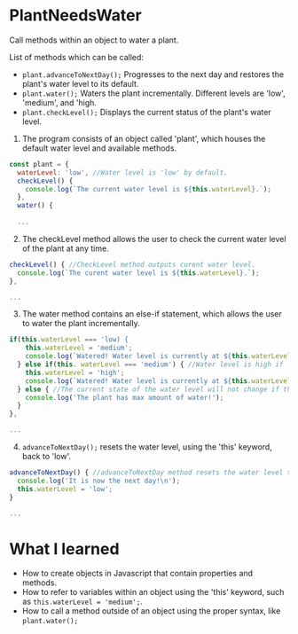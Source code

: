 # PlantNeedsWater
Call methods within an object to water a plant.

List of methods which can be called:
+ `plant.advanceToNextDay();` Progresses to the next day and restores the plant's water level to its default.
+ `plant.water();` Waters the plant incrementally. Different levels are 'low', 'medium', and 'high.
+ `plant.checkLevel();` Displays the current status of the plant's water level.

1. The program consists of an object called 'plant', which houses the default water level and available methods.

```javascript
const plant = {
  waterLevel: 'low', //Water level is 'low' by default.
  checkLevel() {
    console.log(`The current water level is ${this.waterLevel}.`);
  },
  water() {
  
  ...
```
2. The checkLevel method allows the user to check the current water level of the plant at any time.

```javascript
checkLevel() { //CheckLevel method outputs curent water level.
  console.log(`The curent water level is ${this.waterLevel}.`);
},

...
```
3. The water method contains an else-if statement, which allows the user to water the plant incrementally.

```javascript
if(this.waterLevel === 'low) {
    this.waterLevel = 'medium';
    console.log(`Watered! Water level is currently at ${this.waterLevel}.`)
  } else if(this. waterLevel === 'medium') { //Water level is high if 'medium'.
    this.waterLevel = 'high';
    console.log(`Watered! Water level is currently at ${this.waterLevel}.`)
  } else { //The current state of the water level will not change if the water level is already high.
    console.log('The plant has max amount of water!');
  }
},

...
```
4. `advanceToNextDay();` resets the water level, using the 'this' keyword, back to 'low'.

```javascript
advanceToNextDay() { //advanceToNextDay method resets the water level to 'low'.
  console.log('It is now the next day!\n');
  this.waterLevel = 'low';
}

...
```

# What I learned

- How to create objects in Javascript that contain properties and methods.
- How to refer to variables within an object using the 'this' keyword, such as `this.waterLevel = 'medium';`.
- How to call a method outside of an object using the proper syntax, like `plant.water();`
